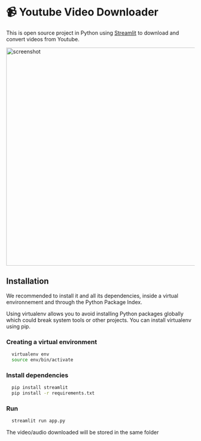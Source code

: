 # 📹 Youtube Video Downloader

This is open source project in Python using [Streamlit](https://streamlit.io/) to download and convert videos from Youtube.

<img width="583" alt="screenshot" src="https://s3.us-west-2.amazonaws.com/secure.notion-static.com/7c83ebed-4213-4ac2-b360-4594411cdb37/Capture_decran_2022-11-05_a_15.02.09.png?X-Amz-Algorithm=AWS4-HMAC-SHA256&X-Amz-Content-Sha256=UNSIGNED-PAYLOAD&X-Amz-Credential=AKIAT73L2G45EIPT3X45%2F20221105%2Fus-west-2%2Fs3%2Faws4_request&X-Amz-Date=20221105T142658Z&X-Amz-Expires=86400&X-Amz-Signature=ab64dc4a717aea77c04500f546f9d0b628c99954bd87eb1beb9ffe7080b7e941&X-Amz-SignedHeaders=host&response-content-disposition=filename%3D%22Capture%2520d%25E2%2580%2599e%25CC%2581cran%25202022-11-05%2520a%25CC%2580%252015.02.09.png%22&x-id=GetObject">


## Installation

We recommended to install it and all its dependencies, inside a virtual environnement and through the Python Package Index.

Using virtualenv allows you to avoid installing Python packages globally which could break system tools or other projects. You can install virtualenv using pip.
### Creating a virtual environment
```bash
  virtualenv env
  source env/bin/activate
```
### Install dependencies
```bash
  pip install streamlit
  pip install -r requirements.txt  
```
### Run
```bash
  streamlit run app.py
```

The video/audio downloaded will be stored in the same folder


